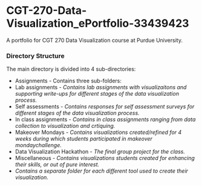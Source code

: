 # CGT-270-Data-Visualization_ePortfolio-33439423

A portfolio for CGT 270 Data Visualization course at Purdue University. 

### Directory Structure

The main directory is divided into 4 sub-directories:
* Assignments - Contains three sub-folders: 
* Lab assignments - _Contains lab assignments with visualizaitons and supporting write-ups for different stages of the data visualization process._
* Self assessments - _Contains responses for self assessment surveys for  different stages of the data visualization process._
* In class assignments - _Contains in class assignments ranging from data collection to visualization and crtiquing._
* Makeover Mondays - _Contains visualizations created/refined for 4 weeks during which students participated in makeover mondaychallenge._
* Data Visualization Hackathon - _The final group project for the class._
* Miscellaneous - _Contains visualizations students created for enhancing their skills, or out of pure interest._
* _Contains a separate folder for each different tool used to create their visualization._
